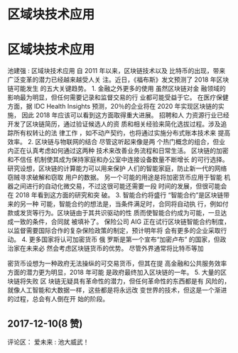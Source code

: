 # 区域块技术应用

# 区域块技术应用

池建强 : 区域块技术应用 自 2011 年以来，区块链技术以及 比特币的出现，带来广泛变革的潜力已经越来越受人关 注。近日，《福布斯》发文预测了 2018 年区块链可能发生 的五大关键趋势。 1\. 金融之外更多的使用 虽然区块链对金 融领域的影响最为明显，但任何需要记录和监督交易的行 业都可能受益于它。 在医疗保健方面，据 IDC Health Insights 预测，20％的企业将在 2020 年实现区块链的实施， 因此 2018 年应该可以看到这方面取得重大进展。 招聘和人 力资源行业已经开发了区块链简历，通过验证候选人的资 质和相关经验来简化选拔过程。涉及追踪所有权转让的法 律工作 ，如不动产契约，也将通过实施分布式账本技术来 提高效率。 2\. 区块链与物联网的结合 尽管这听起来像是两 个热门概念的组合，但业内正在认真考虑如何通过这两种 技术来改善业务流程和日常生活。 区块链的加密和不信任 机制使其成为保持家庭和办公室中连接设备数量不断增长 的可行选择。 研究设想，区块链的计算能力可以用来保护 人们的智能家庭，防止新一代的网络窃贼寻求破解和窃取 用户的数据。 另一个可能的用途是将加密货币应用于智能 机器之间进行的自动化微交易，不过这很可能还需要一段 时间的发展，但很可能会在 2018 年看到这方面的研究和突 破。 3\. 智能合约将盛行 “智能合约”是区块链带来的另一种 可能，智能合约的想法是，当条件满足时，合同将自动执 行，例如付款或发货等行为。区块链由于其共识驱动的性 质而使智能合约成为可能，一旦达成一致的条件，合同就 被填补了。 保险公司 AIG 正在试行区块链智能合约制度， 以监督需要国际合作的复杂保险政策的制定，预计明年将 会有更多的企业采取行动。 4\. 更多国家将认可加密货币 俄 罗斯是第一个宣布“加密卢布” 的国家，但政治家在未来必 然会考虑区块链货币的优势。 尽管外界通常将比特币等加

密货币设想为一种政府无法操纵的可交易货币，但其在提 高金融和公共服务效率方面的潜力更为明显，2018 年可能 是政府最终加入区块链的一年。 5\. 大量的区块链将失败 区 块链无疑具有革命性的潜力，但任何革命性的东西都是有 风险的，就像人工智能和大数据一样，这些都是将永远改 变世界的技术，但这是一个渐进的过程，总会有人倒在开 始的阶段。

## 2017-12-10(8 赞)

评论区： 爱未来 : 池大威武！